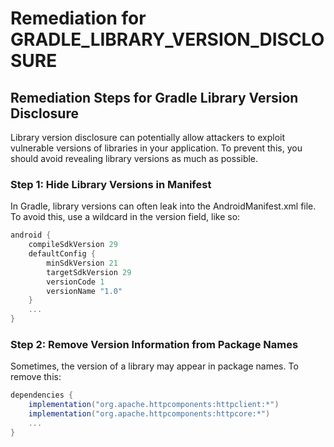 # Remediation for GRADLE_LIBRARY_VERSION_DISCLOSURE

## Remediation Steps for Gradle Library Version Disclosure

Library version disclosure can potentially allow attackers to exploit vulnerable versions of libraries in your application. To prevent this, you should avoid revealing library versions as much as possible.

### Step 1: Hide Library Versions in Manifest
In Gradle, library versions can often leak into the AndroidManifest.xml file. To avoid this, use a wildcard in the version field, like so:

```groovy
android {
    compileSdkVersion 29
    defaultConfig {
        minSdkVersion 21
        targetSdkVersion 29
        versionCode 1
        versionName "1.0"
    }
    ...
}
```

### Step 2: Remove Version Information from Package Names
Sometimes, the version of a library may appear in package names. To remove this:

```groovy
dependencies {
    implementation("org.apache.httpcomponents:httpclient:*")
    implementation("org.apache.httpcomponents:httpcore:*")
    ...
}
```